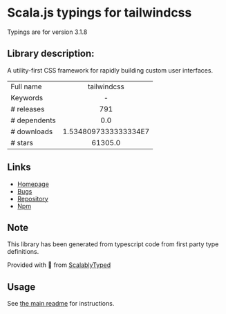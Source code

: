 
# Scala.js typings for tailwindcss

Typings are for version 3.1.8

## Library description:
A utility-first CSS framework for rapidly building custom user interfaces.

|                    |                 |
| ------------------ | :-------------: |
| Full name          | tailwindcss |
| Keywords           | - |
| # releases         | 791 |
| # dependents       | 0.0 |
| # downloads        | 1.5348097333333334E7 |
| # stars            | 61305.0 |

## Links
- [Homepage](https://tailwindcss.com)
- [Bugs](https://github.com/tailwindlabs/tailwindcss/issues)
- [Repository](https://github.com/tailwindlabs/tailwindcss)
- [Npm](https://www.npmjs.com/package/tailwindcss)
    


## Note
This library has been generated from typescript code from first party type definitions.

Provided with :purple_heart: from [ScalablyTyped](https://github.com/oyvindberg/ScalablyTyped)

## Usage
See [the main readme](../../readme.md) for instructions.


